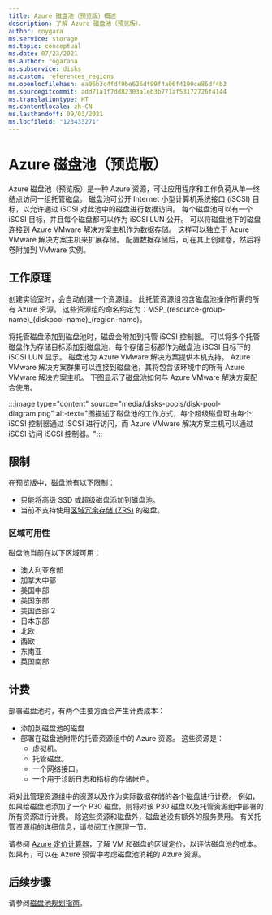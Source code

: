 ```yaml
---
title: Azure 磁盘池（预览版）概述
description: 了解 Azure 磁盘池（预览版）。
author: roygara
ms.service: storage
ms.topic: conceptual
ms.date: 07/23/2021
ms.author: rogarana
ms.subservice: disks
ms.custom: references_regions
ms.openlocfilehash: ea06b3c4fdf9be626df99f4a06f4190ce86df4b3
ms.sourcegitcommit: add71a1f7dd82303a1eb3b771af53172726f4144
ms.translationtype: HT
ms.contentlocale: zh-CN
ms.lasthandoff: 09/03/2021
ms.locfileid: "123433271"
---
```

# <a name="azure-disk-pools-preview"></a>Azure 磁盘池（预览版）

Azure 磁盘池（预览版）是一种 Azure 资源，可让应用程序和工作负荷从单一终结点访问一组托管磁盘。 磁盘池可公开 Internet 小型计算机系统接口 (iSCSI) 目标，以允许通过 iSCSI 对此池中的磁盘进行数据访问。 每个磁盘池可以有一个 iSCSI 目标，并且每个磁盘都可以作为 iSCSI LUN 公开。 可以将磁盘池下的磁盘连接到 Azure VMware 解决方案主机作为数据存储。 这样可以独立于 Azure VMware 解决方案主机来扩展存储。 配置数据存储后，可在其上创建卷，然后将卷附加到 VMware 实例。

## <a name="how-it-works"></a>工作原理

创建实验室时，会自动创建一个资源组。 此托管资源组包含磁盘池操作所需的所有 Azure 资源。 这些资源组的命名约定为：MSP_(resource-group-name)_(diskpool-name)\_(region-name)。

将托管磁盘添加到磁盘池时，磁盘会附加到托管 iSCSI 控制器。 可以将多个托管磁盘作为存储目标添加到磁盘池，每个存储目标都作为磁盘池 iSCSI 目标下的 iSCSI LUN 显示。 磁盘池为 Azure VMware 解决方案提供本机支持。 Azure VMware 解决方案群集可以连接到磁盘池，其将包含该环境中的所有 Azure VMware 解决方案主机。 下图显示了磁盘池如何与 Azure VMware 解决方案配合使用。

:::image type="content" source="media/disks-pools/disk-pool-diagram.png" alt-text="图描述了磁盘池的工作方式，每个超级磁盘可由每个 iSCSI 控制器通过 iSCSI 进行访问，而 Azure VMware 解决方案主机可以通过 iSCSI 访问 iSCSI 控制器。":::

## <a name="restrictions"></a>限制

在预览版中，磁盘池有以下限制：

- 只能将高级 SSD 或超级磁盘添加到磁盘池。
- 当前不支持使用[区域冗余存储 (ZRS)](disks-redundancy.md#zone-redundant-storage-for-managed-disks) 的磁盘。 

### <a name="regional-availability"></a>区域可用性

磁盘池当前在以下区域可用：

- 澳大利亚东部
- 加拿大中部
- 美国中部
- 美国东部
- 美国西部 2
- 日本东部
- 北欧
- 西欧
- 东南亚
- 英国南部


## <a name="billing"></a>计费

部署磁盘池时，有两个主要方面会产生计费成本：

- 添加到磁盘池的磁盘
- 部署在磁盘池附带的托管资源组中的 Azure 资源。 这些资源是：
    - 虚拟机。
    - 托管磁盘。
    - 一个网络接口。
    - 一个用于诊断日志和指标的存储帐户。
        
将对此管理资源组中的资源以及作为实际数据存储的各个磁盘进行计费。 例如，如果给磁盘池添加了一个 P30 磁盘，则将对该 P30 磁盘以及托管资源组中部署的所有资源进行计费。 除这些资源和磁盘外，磁盘池没有额外的服务费用。 有关托管资源组的详细信息，请参阅[工作原理](#how-it-works)一节。

请参阅 [Azure 定价计算器](https://azure.microsoft.com/pricing/calculator/)，了解 VM 和磁盘的区域定价，以评估磁盘池的成本。 如果有，可以在 Azure 预留中考虑磁盘池消耗的 Azure 资源。


## <a name="next-steps"></a>后续步骤

请参阅[磁盘池规划指南](disks-pools-planning.md)。

